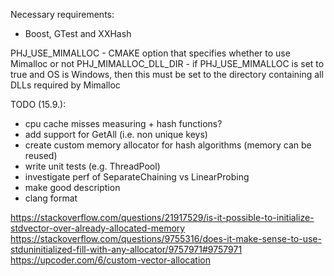 Necessary requirements:
- Boost, GTest and XXHash

PHJ_USE_MIMALLOC - CMAKE option that specifies whether to use Mimalloc or not
PHJ_MIMALLOC_DLL_DIR - if PHJ_USE_MIMALLOC is set to true and OS is Windows, then this must be set to the directory containing all DLLs required by Mimalloc

TODO (15.9.):
- cpu cache misses measuring + hash functions?
- add support for GetAll (i.e. non unique keys)
- create custom memory allocator for hash algorithms (memory can be reused)
- write unit tests (e.g. ThreadPool)
- investigate perf of SeparateChaining vs LinearProbing
- make good description
- clang format

https://stackoverflow.com/questions/21917529/is-it-possible-to-initialize-stdvector-over-already-allocated-memory
https://stackoverflow.com/questions/9755316/does-it-make-sense-to-use-stduninitialized-fill-with-any-allocator/9757971#9757971
https://upcoder.com/6/custom-vector-allocation